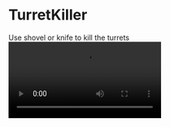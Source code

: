 # TurretKiller

Use shovel or knife to kill the turrets
![](https://github.com/P-Asta/TurretKiller/raw/refs/heads/main/assets/test.mp4)
